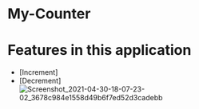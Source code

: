 # My-Counter

# Features in this application
 * [Increment]
 * [Decrement]
![Screenshot_2021-04-30-18-07-23-02_3678c984e1558d49b6f7ed52d3cadebb](https://user-images.githubusercontent.com/78533628/116697376-bcc92780-a9e0-11eb-8db2-269c0577b512.jpg)
